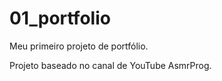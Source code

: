 # 01_portfolio

 Meu primeiro projeto de portfólio.

 Projeto baseado no canal de YouTube AsmrProg.
